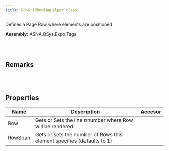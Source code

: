 ```yaml
---
title: DdsGridRowTagHelper class
---
```


Defines a Page Row where elements are positioned

**Assembly:** ASNA.QSys.Expo.Tags

<br>
<br>

## Remarks

<br>
<br>

## Properties
| Name | Description | Accesor
| --- | --- | ---
| Row | Gets or Sets the line nnumber where Row will be rendered. | 
| RowSpan | Gets or sets the number of Rows this element specifies (defaults to 1) | 

<br>
<br>

